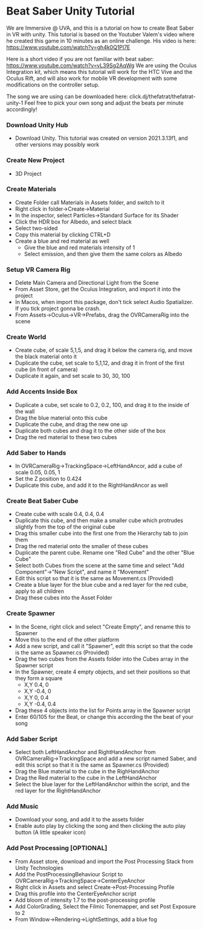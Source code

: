 # Beat Saber Unity Tutorial

We are Immersive @ UVA, and this is a tutorial on how to create Beat Saber in VR with unity. This tutorial is based on the Youtuber Valem's video where he created this game in 10 minutes as an online challenge. His video is here: https://www.youtube.com/watch?v=gh4k0Q1Pl7E

Here is a short video if you are not familiar with beat saber: https://www.youtube.com/watch?v=vL39Sg2AqWg 
We are using the Oculus Integration kit, which means this tutorial will work for the HTC Vive and the Oculus Rift, and will also work for mobile VR development with some modifications on the controller setup.

The song we are using can be downloaded here: click.dj/thefatrat/thefatrat-unity-1
Feel free to pick your own song and adjust the beats per minute accordingly!

### Download Unity Hub

* Download Unity. This tutorial was created on version 2021.3.13f1, and other versions may possibly work

### Create New Project

* 3D Project

### Create Materials

* Create Folder call Materials in Assets folder, and switch to it
* Right click in folder→Create→Material
* In the inspector, select Particles→Standard Surface for its Shader
* Click the HDR box for Albedo, and select black
* Select two-sided
* Copy this material by clicking CTRL+D
* Create a blue and red material as well
    * Give the blue and red materials intensity of 1
    * Select emission, and then give them the same colors as Albedo

### Setup VR Camera Rig

* Delete Main Camera and Directional Light from the Scene
* From Asset Store, get the Oculus Integration, and import it into the project
* In Macos, when import this package, don't tick select Audio Spatializer. If you tick project gonna be crash.
* From Assets→Oculus→VR→Prefabs, drag the OVRCameraRig into the scene

### Create World

* Create cube, of scale 5,1,5, and drag it below the camera rig, and move the black material onto it
* Duplicate the cube, set scale to 5,1,12, and drag it in front of the first cube (in front of camera)
* Duplicate it again, and set scale to 30, 30, 100

### Add Accents Inside Box

* Duplicate a cube, set scale to 0.2, 0.2, 100, and drag it to the inside of the wall
* Drag the blue material onto this cube
* Duplicate the cube, and drag the new one up
* Duplicate both cubes and drag it to the other side of the box
* Drag the red material to these two cubes

### Add Saber to Hands

* In OVRCameraRig→TrackingSpace→LeftHandAncor, add a cube of scale 0.05, 0.05, 1
* Set the Z position to 0.424
* Duplicate this cube, and add it to the RightHandAncor as well

### Create Beat Saber Cube

* Create cube with scale 0.4, 0.4, 0.4
* Duplicate this cube, and then make a smaller cube which protrudes slightly from the top of the original cube
* Drag this smaller cube into the first one from the Hierarchy tab to join them
* Drag the red material onto the smaller of these cubes
* Duplicate the parent cube. Rename one "Red Cube" and the other "Blue Cube"
* Select both Cubes from the scene at the same time and select "Add Component"→"New Script", and name it "Movement"
* Edit this script so that it is the same as Movement.cs (Provided)
* Create a blue layer for the blue cube and a red layer for the red cube, apply to all children
* Drag these cubes into the Asset Folder

### Create Spawner

* In the Scene, right click and select "Create Empty", and rename this to Spawner
* Move this to the end of the other platform
* Add a new script, and call it "Spawner", edit this script so that the code is the same as Spawner.cs (Provided)
* Drag the two cubes from the Assets folder into the Cubes array in the Spawner script
* In the Spawner, create 4 empty objects, and set their positions so that they form a  square
    * X,Y 0.4, 0
    * X,Y -0.4, 0
    * X,Y 0, 0.4
    * X,Y -0.4, 0.4
* Drag these 4 objects into the list for Points array in the Spawner script
* Enter 60/105 for the Beat, or change this according the the beat of your song

### Add Saber Script

* Select both LeftHandAnchor and RightHandAnchor from OVRCameraRig→TrackingSpace and add a new script named Saber, and edit this script so that it is the same as Spawner.cs (Provided)
* Drag the Blue material to the cube in the RighHandAnchor
* Drag the Red material to the cube in the LeftHandAnchor
* Select the blue layer for the LeftHandAnchor within the script, and the red layer for the RightHandAnchor

### Add Music

* Download your song, and add it to the assets folder
* Enable auto play by clicking the song and then clicking the auto play button (A little speaker icon)

### Add Post Processing [OPTIONAL]
* From Asset store, download and import the Post Processing Stack from Unity Technologies
* Add the PostProcessingBehaviour Script to OVRCameraRig→TrackingSpace→CenterEyeAnchor
* Right click in Assets and select Create→Post-Processing Profile
* Drag this profile into the CenterEyeAnchor script
* Add bloom of intensity 1.7 to the post-processing profile
* Add ColorGrading, Select the Filmic Tonemapper, and set Post Exposure to 2
* From Window→Rendering→LightSettings, add a blue fog
